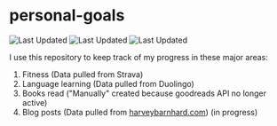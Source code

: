 # personal-goals
![Last Updated](https://img.shields.io/date/1611799528?color=FC4C02&label=Fitness%20Updated&logo=strava)
![Last Updated](https://img.shields.io/date/1611799528?color=7ac70c&label=Language%20Updated&logo=duolingo)
![Last Updated](https://img.shields.io/date/1611799528?color=e9e5cd&label=Books%20Updated&logo=goodreads)

I use this repository to keep track of my progress in these major areas:

1. Fitness (Data pulled from Strava)
2. Language learning (Data pulled from Duolingo)
3. Books read ("Manually" created because goodreads API no longer active)
4. Blog posts (Data pulled from [harveybarnhard.com](https://harveybarnhard.com)) (in progress)
